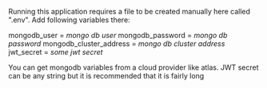 Running this application requires a file to be created manually here called ".env". Add following variables there:

mongodb_user = *mongo db user*
mongodb_password = *mongo db password*
mongodb_cluster_address = *mongo db cluster address*
jwt_secret = *some jwt secret*

You can get mongodb variables from a cloud provider like atlas. JWT secret can be any string but it is recommended that it is fairly long